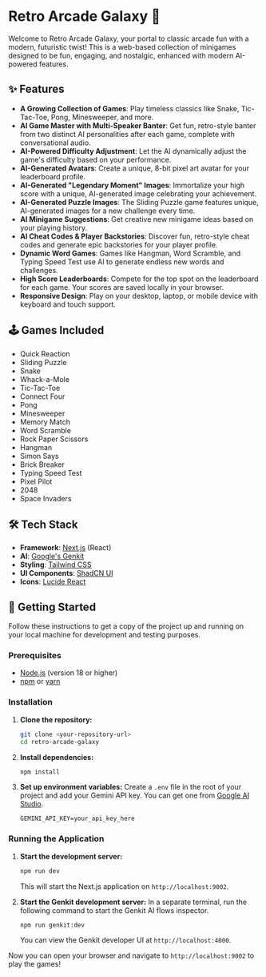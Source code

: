 # Retro Arcade Galaxy 👾

Welcome to Retro Arcade Galaxy, your portal to classic arcade fun with a modern, futuristic twist! This is a web-based collection of minigames designed to be fun, engaging, and nostalgic, enhanced with modern AI-powered features.

## ✨ Features

-   **A Growing Collection of Games**: Play timeless classics like Snake, Tic-Tac-Toe, Pong, Minesweeper, and more.
-   **AI Game Master with Multi-Speaker Banter**: Get fun, retro-style banter from two distinct AI personalities after each game, complete with conversational audio.
-   **AI-Powered Difficulty Adjustment**: Let the AI dynamically adjust the game's difficulty based on your performance.
-   **AI-Generated Avatars**: Create a unique, 8-bit pixel art avatar for your leaderboard profile.
-   **AI-Generated "Legendary Moment" Images**: Immortalize your high score with a unique, AI-generated image celebrating your achievement.
-   **AI-Generated Puzzle Images**: The Sliding Puzzle game features unique, AI-generated images for a new challenge every time.
-   **AI Minigame Suggestions**: Get creative new minigame ideas based on your playing history.
-   **AI Cheat Codes & Player Backstories**: Discover fun, retro-style cheat codes and generate epic backstories for your player profile.
-   **Dynamic Word Games**: Games like Hangman, Word Scramble, and Typing Speed Test use AI to generate endless new words and challenges.
-   **High Score Leaderboards**: Compete for the top spot on the leaderboard for each game. Your scores are saved locally in your browser.
-   **Responsive Design**: Play on your desktop, laptop, or mobile device with keyboard and touch support.

## 🕹️ Games Included

- Quick Reaction
- Sliding Puzzle
- Snake
- Whack-a-Mole
- Tic-Tac-Toe
- Connect Four
- Pong
- Minesweeper
- Memory Match
- Word Scramble
- Rock Paper Scissors
- Hangman
- Simon Says
- Brick Breaker
- Typing Speed Test
- Pixel Pilot
- 2048
- Space Invaders


## 🛠️ Tech Stack

-   **Framework**: [Next.js](https://nextjs.org/) (React)
-   **AI**: [Google's Genkit](https://firebase.google.com/docs/genkit)
-   **Styling**: [Tailwind CSS](https://tailwindcss.com/)
-   **UI Components**: [ShadCN UI](https://ui.shadcn.com/)
-   **Icons**: [Lucide React](https://lucide.dev/)

## 🚀 Getting Started

Follow these instructions to get a copy of the project up and running on your local machine for development and testing purposes.

### Prerequisites

-   [Node.js](https://nodejs.org/) (version 18 or higher)
-   [npm](https://www.npmjs.com/) or [yarn](https://yarnpkg.com/)

### Installation

1.  **Clone the repository:**
    ```bash
    git clone <your-repository-url>
    cd retro-arcade-galaxy
    ```

2.  **Install dependencies:**
    ```bash
    npm install
    ```

3.  **Set up environment variables:**
    Create a `.env` file in the root of your project and add your Gemini API key. You can get one from [Google AI Studio](https://aistudio.google.com/app/apikey).
    ```
    GEMINI_API_KEY=your_api_key_here
    ```

### Running the Application

1.  **Start the development server:**
    ```bash
    npm run dev
    ```
    This will start the Next.js application on `http://localhost:9002`.

2.  **Start the Genkit development server:**
    In a separate terminal, run the following command to start the Genkit AI flows inspector.
    ```bash
    npm run genkit:dev
    ```
    You can view the Genkit developer UI at `http://localhost:4000`.

Now you can open your browser and navigate to `http://localhost:9002` to play the games!
